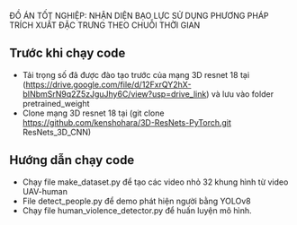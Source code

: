 ĐỒ ÁN TỐT NGHIỆP: 
NHẬN DIỆN BẠO LỰC SỬ DỤNG PHƯƠNG PHÁP TRÍCH XUẤT ĐẶC TRƯNG THEO CHUỖI THỜI GIAN

## Trước khi chạy code
- Tải trọng số đã được đào tạo trước của mạng 3D resnet 18 tại (https://drive.google.com/file/d/12FxrQY2hX-bINbmSrN9q2Z5zJguJhy6C/view?usp=drive_link) và lưu vào folder pretrained_weight
- Clone mạng 3D resnet 18 tại (git clone https://github.com/kenshohara/3D-ResNets-PyTorch.git ResNets_3D_CNN)
## Hướng dẫn chạy code
- Chạy file make_dataset.py để tạo các video nhỏ 32 khung hình từ video UAV-human
- File detect_people.py để demo phát hiện người bằng YOLOv8
- Chạy file human_violence_detector.py để huấn luyện mô hình.